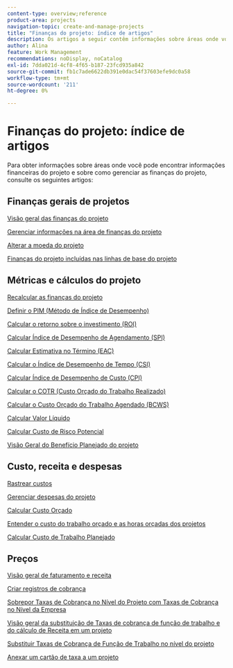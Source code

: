 ```yaml
---
content-type: overview;reference
product-area: projects
navigation-topic: create-and-manage-projects
title: "Finanças do projeto: índice de artigos"
description: Os artigos a seguir contêm informações sobre áreas onde você pode encontrar informações financeiras de projetos e sobre como gerenciar as finanças do projeto.
author: Alina
feature: Work Management
recommendations: noDisplay, noCatalog
exl-id: 7dda021d-4cf8-4f65-b187-23fcd935a842
source-git-commit: fb1c7ade6622db391e0dac54f37603efe9dc0a58
workflow-type: tm+mt
source-wordcount: '211'
ht-degree: 0%

---
```


# Finanças do projeto: índice de artigos

Para obter informações sobre áreas onde você pode encontrar informações financeiras do projeto e sobre como gerenciar as finanças do projeto, consulte os seguintes artigos:

## Finanças gerais de projetos

[Visão geral das finanças do projeto](../../../manage-work/projects/project-finances/project-finances-overview-1.md)

[Gerenciar informações na área de finanças do projeto](../../../manage-work/projects/project-finances/manage-project-finance-area.md)

[Alterar a moeda do projeto](../../../manage-work/projects/project-finances/change-project-currency.md)

[Finanças do projeto incluídas nas linhas de base do projeto](../../../manage-work/projects/project-finances/project-finances-included-in-project-baselines.md)

## Métricas e cálculos do projeto

[Recalcular as finanças do projeto](../../../manage-work/projects/project-finances/recalculate-project-finances.md)

[Definir o PIM (Método de Índice de Desempenho)](../../../manage-work/projects/project-finances/set-pim.md)

[Calcular o retorno sobre o investimento (ROI)](../../../manage-work/projects/project-finances/calculate-roi.md)

[Calcular Índice de Desempenho de Agendamento (SPI)](../../../manage-work/projects/project-finances/calculate-spi.md)

[Calcular Estimativa no Término (EAC)](../../../manage-work/projects/project-finances/calculate-eac.md)

[Calcular o Índice de Desempenho de Tempo (CSI)](../../../manage-work/projects/project-finances/calculate-csi.md)

[Calcular Índice de Desempenho de Custo (CPI)](../../../manage-work/projects/project-finances/calculate-cpi.md)

[Calcular o COTR (Custo Orçado do Trabalho Realizado)](../../../manage-work/projects/project-finances/calculate-bcwp.md)

[Calcular o Custo Orçado do Trabalho Agendado (BCWS)](../../../manage-work/projects/project-finances/calculate-bcws.md)

[Calcular Valor Líquido](../../../manage-work/projects/project-finances/calculate-net-value.md)

[Calcular Custo de Risco Potencial](../../../manage-work/projects/project-finances/potential-risk-cost.md)

[Visão Geral do Benefício Planejado do projeto](../../../manage-work/projects/project-finances/project-planned-benefit.md)

## Custo, receita e despesas

[Rastrear custos](../../../manage-work/projects/project-finances/track-costs.md)

[Gerenciar despesas do projeto](../../../manage-work/projects/project-finances/manage-project-expenses.md)

[Calcular Custo Orçado](../../../manage-work/projects/project-finances/budgeted-cost.md)

[Entender o custo do trabalho orçado e as horas orçadas dos projetos](../../../manage-work/projects/project-finances/budgeted-labor-cost.md)

[Calcular Custo de Trabalho Planejado](../../../manage-work/projects/project-finances/planned-labor-cost.md)

<!--
<p data-mc-conditions="QuicksilverOrClassic.Quicksilver,QuicksilverOrClassic.Draft mode"><a href="../../../manage-work/projects/project-finances/export-billing-record-details.md" class="MCXref xref" xrefformat="{para}">Export billing record details as a PDF file</a> </p>
-->

<!--
<p data-mc-conditions="QuicksilverOrClassic.Draft mode"><a href="../../../manage-work/projects/project-finances/how-workfront-calculates-finances.md" class="MCXref xref" xrefformat="{para}">How Adobe Workfront calculates finances </a> </p>
-->

## Preços

[Visão geral de faturamento e receita](../../../manage-work/projects/project-finances/billing-and-revenue-overview.md)

[Criar registros de cobrança](../../../manage-work/projects/project-finances/create-billing-records.md)

[Sobrepor Taxas de Cobrança no Nível do Projeto com Taxas de Cobrança no Nível da Empresa](../../../manage-work/projects/project-finances/override-project-level-with-company-level-billing-rates.md)

[Visão geral da substituição de Taxas de cobrança de função de trabalho e do cálculo de Receita em um projeto](../../../manage-work/projects/project-finances/override-role-billing-rates-and-calculate-project-revenue.md)

[Substituir Taxas de Cobrança de Função de Trabalho no nível do projeto](../../../manage-work/projects/project-finances/override-job-role-billing-rates-at-the-project-level.md)

[Anexar um cartão de taxa a um projeto](/help/quicksilver/manage-work/projects/project-finances/attach-rate-card-to-project.md)
